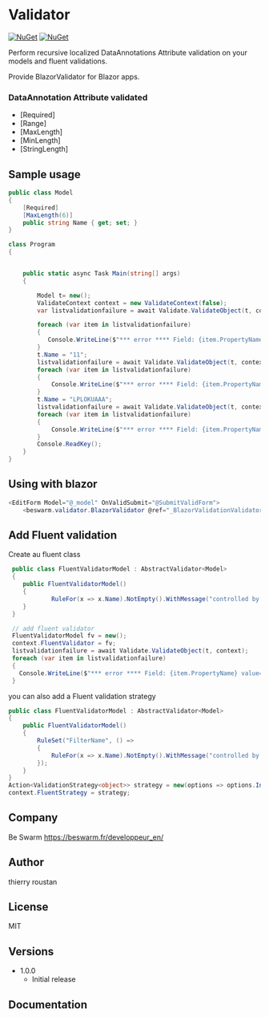 # Validator

[![NuGet](https://img.shields.io/nuget/v/beswarm.Validator.svg)](https://www.nuget.org/packages/beswarm.Validator/)
[![NuGet](https://img.shields.io/nuget/dt/beswarm.Validator.svg)](https://www.nuget.org/packages/beswarm.Validator/)


Perform recursive localized DataAnnotations Attribute validation on your models and fluent validations.

Provide BlazorValidator for Blazor apps.

### DataAnnotation Attribute validated
- [Required]
- [Range]
- [MaxLength]
- [MinLength]
- [StringLength]
  



## Sample usage
```csharp
public class Model
{
    [Required]
    [MaxLength(6)]
    public string Name { get; set; }
}

class Program
{


    public static async Task Main(string[] args)
    {

        Model t= new();
        ValidateContext context = new ValidateContext(false);
        var listvalidationfailure = await Validate.ValidateObject(t, context);

        foreach (var item in listvalidationfailure)
        {
           Console.WriteLine($"*** error **** Field: {item.PropertyName} value={item.Obj} attribute:{item.AttributeType} message:{item.ErrorMessage}");
        }
        t.Name = "11";
        listvalidationfailure = await Validate.ValidateObject(t, context);
        foreach (var item in listvalidationfailure)
        {
            Console.WriteLine($"*** error **** Field: {item.PropertyName} value={item.Obj} attribute:{item.AttributeType} message:{item.ErrorMessage}");
        }
        t.Name = "LPLOKUAAA";
        listvalidationfailure = await Validate.ValidateObject(t, context);
        foreach (var item in listvalidationfailure)
        {
            Console.WriteLine($"*** error **** Field: {item.PropertyName} value={item.Obj} attribute:{item.AttributeType} message:{item.ErrorMessage}");
        }
		Console.ReadKey();
    }
}

```
## Using with blazor
```csharp
<EditForm Model="@_model" OnValidSubmit="@SubmitValidForm">
	<beswarm.validator.BlazorValidator @ref="_BlazorValidationValidator" ValidateContext="mycontext" />
```
## Add Fluent validation
Create au fluent class
```csharp
 public class FluentValidatorModel : AbstractValidator<Model>
 {
	public FluentValidatorModel()
	{
			RuleFor(x => x.Name).NotEmpty().WithMessage("controlled by fluent: not empty");
	}
 }
```
```csharp
 // add fluent validator
 FluentValidatorModel fv = new();
 context.FluentValidator = fv;
 listvalidationfailure = await Validate.ValidateObject(t, context);
 foreach (var item in listvalidationfailure)
 {
   Console.WriteLine($"*** error **** Field: {item.PropertyName} value={item.Obj} attribute:{item.AttributeType} message:{item.ErrorMessage}");
 }
```
you can also add a Fluent validation strategy
```csharp
public class FluentValidatorModel : AbstractValidator<Model>
{
	public FluentValidatorModel()
	{
		RuleSet("FilterName", () =>
		{
			RuleFor(x => x.Name).NotEmpty().WithMessage("controlled by fluent: not empty");
		});
	}
}
Action<ValidationStrategy<object>> strategy = new(options => options.IncludeRuleSets("FilterName"));
context.FluentStrategy = strategy;
```

## Company
Be Swarm https://beswarm.fr/developpeur_en/

## Author
thierry roustan


## License
MIT

    
## Versions
- 1.0.0
  - Initial release


 
 ## Documentation
